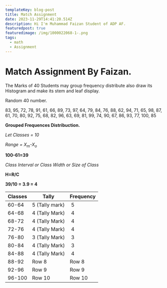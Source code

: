 ```yaml
---
templateKey: blog-post
title: Match Assignment
date: 2023-11-29T14:41:20.514Z
description: Hi I'm Muhammad Faizan Student of ADP AF.
featuredpost: true
featuredimage: /img/1000022068-1-.png
tags:
  - math
  - Assignment
---
```

# Match Assignment By Faizan.

The Marks of 40 Students may group frequency distribute also draw its Histogram and make its stem and leaf display.

R﻿andom 40 number.

83, 95, 72, 78, 91, 61, 66, 89, 73, 97, 64, 79, 84, 76, 88, 62, 94, 71, 65, 98, 87, 61, 70, 80, 92, 75, 68, 82, 96, 63, 69, 81, 99, 74, 90, 67, 86, 93, 77, 100, 85

**G﻿rouped Frequences Distribuction.**

*L﻿et Classes = 10*

*R﻿ange = X<sub>m</sub>-X<sub>o</sub>*

**1﻿00-61=39**

*C﻿lass Interval or Class Width or Size of Class*

**H﻿=R/C** 

**3﻿9/10 = 3.9 = 4**

| Classes | T﻿ally          | F﻿requency |
| ------- | --------------- | ---------- |
| 6﻿0-64  | 5 (Tally mark)  |  ﻿   5     |
| 6﻿4-68  | 4 (Tally Mark)  |  ﻿   4     |
| 6﻿8-72  | 4﻿ (Tally Mark) |   ﻿   4    |
| 7﻿2-76  | 4﻿ (Tally Mark) |  ﻿   4     |
| 7﻿6-80  | 3 (Tally Mark)  |  ﻿   3     |
| 8﻿0-84  | 4﻿ (Tally Mark) |  ﻿   3     |
| 8﻿4-88  | 4 ﻿(Tally Mark) |  ﻿   4     |
| 8﻿8-92  | Row 8           | Row 8      |
| 92-96   | Row 9           | Row 9      |
| 9﻿6-100 | Row 10          | Row 10     |